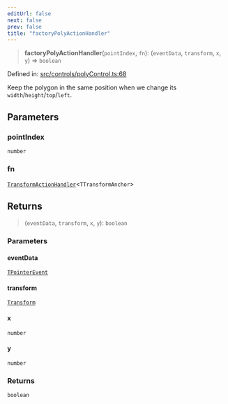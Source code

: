 ```yaml
---
editUrl: false
next: false
prev: false
title: "factoryPolyActionHandler"
---
```


> **factoryPolyActionHandler**(`pointIndex`, `fn`): (`eventData`, `transform`, `x`, `y`) => `boolean`

Defined in: [src/controls/polyControl.ts:68](https://github.com/fabricjs/fabric.js/blob/b4f67b1cfd353d0e2763b168e07bce6b67895452/src/controls/polyControl.ts#L68)

Keep the polygon in the same position when we change its `width`/`height`/`top`/`left`.

## Parameters

### pointIndex

`number`

### fn

[`TransformActionHandler`](/api/type-aliases/transformactionhandler/)\<`TTransformAnchor`\>

## Returns

> (`eventData`, `transform`, `x`, `y`): `boolean`

### Parameters

#### eventData

[`TPointerEvent`](/api/type-aliases/tpointerevent/)

#### transform

[`Transform`](/api/type-aliases/transform/)

#### x

`number`

#### y

`number`

### Returns

`boolean`
